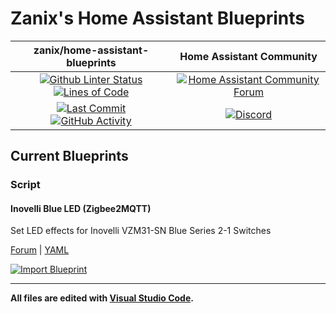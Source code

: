 # Zanix's Home Assistant Blueprints

| zanix/home-assistant-blueprints | Home Assistant Community |
| :---: | :---: |
| [![Github Linter Status][github-linter-status-shield]][github-linter-status] [![Lines of Code][code-lines-shield]][code-link] | [![Home Assistant Community Forum][forum-shield]][forum] |
| [![Last Commit][github-last-commit]][github-master] [![GitHub Activity][commits-shield]][commits] | [![Discord][discord-shield]][discord] |

## Current Blueprints

### Script

#### Inovelli Blue LED (Zigbee2MQTT)

Set LED effects for Inovelli VZM31-SN Blue Series 2-1 Switches

[Forum](https://community.home-assistant.io/t/z2m-inovelli-vzm31-sn-blue-series-2-1-switch-led-notification-script/489620)
 | [YAML](https://github.com/zanix/home-assistant-blueprints/blob/master/script/inovelli_blue_led_zigbee2mqtt.yaml)

[![Import Blueprint][blueprint-import]](https://my.home-assistant.io/redirect/blueprint_import/?blueprint_url=https%3A%2F%2Fgithub.com%2Fzanix%2Fhome-assistant-blueprints%2Fblob%2Fmaster%2Fscript%2Finovelli_blue_led_zigbee2mqtt.yaml)

---

**All files are edited with [Visual Studio Code](https://code.visualstudio.com).**

[github-linter-status-shield]: https://img.shields.io/github/actions/workflow/status/zanix/home-assistant-blueprints/linters.yaml?branch=master&style=flat-square&label=linters&logo=github-actions&logoColor=838B95
[github-linter-status]: https://github.com/zanix/home-assistant-blueprints/actions/workflows/linters.yaml

[github-last-commit]: https://img.shields.io/github/last-commit/zanix/home-assistant-blueprints/master?style=flat-square&logo=github&logoColor=838B95
[github-master]: https://github.com/zanix/home-assistant-blueprints/commits/master

[commits-shield]: https://img.shields.io/github/commit-activity/m/zanix/home-assistant-blueprints/master?style=flat-square&logo=github&logoColor=838B95
[commits]: https://github.com/zanix/home-assistant-blueprints/commits/master

[code-lines-shield]: https://img.shields.io/tokei/lines/github/zanix/home-assistant-blueprints?style=flat-square
[code-link]: https://github.com/zanix/home-assistant-blueprints/pulse

[forum-shield]: https://img.shields.io/discourse/topics?style=flat-square&label=community&logo=discourse&color=46B4ED&logoColor=46B4ED&server=https%3A%2F%2Fcommunity.home-assistant.io
[forum]: https://community.home-assistant.io

[discord-shield]: https://img.shields.io/discord/330944238910963714?style=flat-square&color=7289da&label=discord&logo=discord
[discord]: https://discord.gg/c5DvZ4e

[blueprint-import]: https://my.home-assistant.io/badges/blueprint_import.svg
